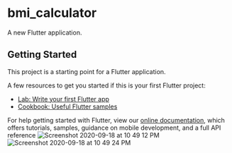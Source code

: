 # bmi_calculator

A new Flutter application.

## Getting Started

This project is a starting point for a Flutter application.

A few resources to get you started if this is your first Flutter project:

- [Lab: Write your first Flutter app](https://flutter.dev/docs/get-started/codelab)
- [Cookbook: Useful Flutter samples](https://flutter.dev/docs/cookbook)

For help getting started with Flutter, view our
[online documentation](https://flutter.dev/docs), which offers tutorials,
samples, guidance on mobile development, and a full API reference
![Screenshot 2020-09-18 at 10 49 12 PM](https://user-images.githubusercontent.com/68919917/93626973-e01b0580-fa01-11ea-803c-d6a4fd1662ce.png)
![Screenshot 2020-09-18 at 10 49 24 PM](https://user-images.githubusercontent.com/68919917/93627084-0640a580-fa02-11ea-975d-294805d5e30e.png)


